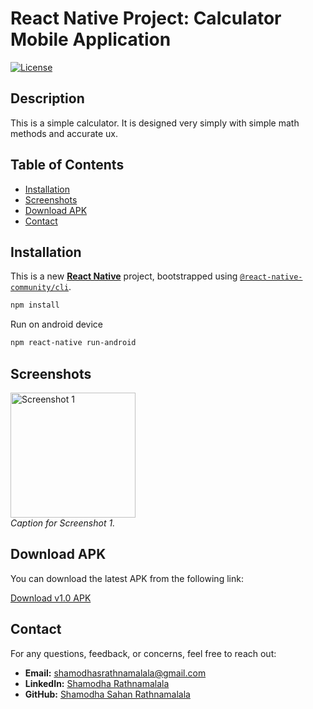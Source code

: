 # React Native Project: Calculator Mobile Application

[![License](https://img.shields.io/badge/License-MIT-blue.svg)](LICENSE)

## Description

This is a simple calculator. It is designed very simply with simple math methods and accurate ux.

## Table of Contents

- [Installation](#installation)
- [Screenshots](#screenshots)
- [Download APK](#download-apk)
- [Contact](#contact)

## Installation

This is a new [**React Native**](https://reactnative.dev) project, bootstrapped using [`@react-native-community/cli`](https://github.com/react-native-community/cli).

```bash
npm install
````

Run on android device
```bash
npm react-native run-android
````

## Screenshots

<img src="assets/screenshots/Screenshot_1705240173.png" alt="Screenshot 1" width="200"/> <br>
*Caption for Screenshot 1.*

## Download APK

You can download the latest APK from the following link:

[Download v1.0 APK](https://github.com/shamodhaSahan/Calculator_Mobile_Application_React_Native/releases/tag/v1.0)

## Contact

For any questions, feedback, or concerns, feel free to reach out:

- **Email:** [shamodhasrathnamalala@gmail.com](mailto:shamodhasrathnamalala@gmail.com)
- **LinkedIn:** [Shamodha Rathnamalala](https://www.linkedin.com/in/shamodha-rathnamalala-21b079193/)
- **GitHub:** [Shamodha Sahan Rathnamalala](https://github.com/shamodhaSahan)


